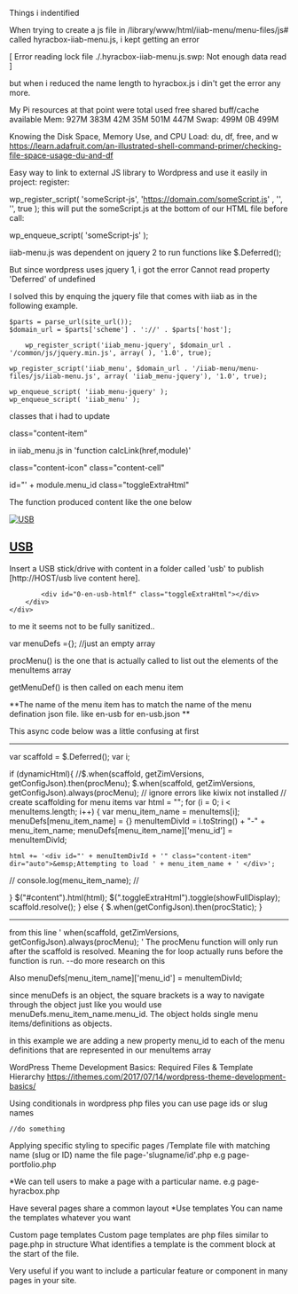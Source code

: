Things i indentified

When trying to create a js file in /library/www/html/iiab-menu/menu-files/js#  called hyracbox-iiab-menu.js,
i kept getting an error

 [ Error reading lock file ./.hyracbox-iiab-menu.js.swp: Not enough data read ]
 
 but when i reduced the name length to hyracbox.js i din't get the error any more. 
 
 My Pi resources at that point were
               total        used        free      shared  buff/cache   available
Mem:           927M        383M         42M         35M        501M        447M
Swap:          499M          0B        499M


Knowing the Disk Space, Memory Use, and CPU Load: du, df, free, and w
https://learn.adafruit.com/an-illustrated-shell-command-primer/checking-file-space-usage-du-and-df



Easy way to link to external JS library to Wordpress and use it easily in project:
register:

wp_register_script( 'someScript-js', 'https://domain.com/someScript.js' , '', '', true );
this will put the someScript.js at the bottom of our HTML file before 
call:

wp_enqueue_script( 'someScript-js' );


iiab-menu.js was dependent on jquery 2 to run functions like $.Deferred();

But since wordpress uses jquery 1, i got the error 
Cannot read property 'Deferred' of undefined

I solved this by enquing the jquery file that comes with iiab as in the following example.

	$parts = parse_url(site_url());
	$domain_url = $parts['scheme'] . '://' . $parts['host'];
	
		wp_register_script('iiab_menu-jquery', $domain_url . '/common/js/jquery.min.js', array( ), '1.0', true);
	
	wp_register_script('iiab_menu', $domain_url . '/iiab-menu/menu-files/js/iiab-menu.js', array( 'iiab_menu-jquery'), '1.0', true);
	
	wp_enqueue_script( 'iiab_menu-jquery' );
	wp_enqueue_script( 'iiab_menu' );
 
 
 classes that i had to update
 
 class="content-item"
 
 in iiab_menu.js in 'function calcLink(href,module)'
 
 
class="content-icon"
class="content-cell"

id="' + module.menu_id
class="toggleExtraHtml"

The function produced content like the one below

<div style="display: table;">
	<div style="display: table-row;">
		<div class="content-icon">
			<a href="/usb"><img src="/iiab-menu/menu-files/images/content.jpg" alt="USB"> 
		</div>
		<div class="content-cell">
			<h2><a href="/usb">USB</a></h2>
			<p>Insert a USB stick/drive with content in a folder called 'usb' to publish [http://HOST/usb live content here].</p>
			
			<div id="0-en-usb-htmlf" class="toggleExtraHtml"></div>
		</div>
	</div>
</div>

to me it seems not to be fully sanitized..


var menuDefs ={};    //just an empty array

procMenu()  is the one that is actually called to list out the elements of the menuItems array

getMenuDef()  is then called on each menu item

**The name of the menu item has to match the name of the menu defination json file. like en-usb for  en-usb.json **


This async code below was a little confusing at first

----


var scaffold = $.Deferred();
var i;

if (dynamicHtml){
  //$.when(scaffold, getZimVersions, getConfigJson).then(procMenu);
  $.when(scaffold, getZimVersions, getConfigJson).always(procMenu); // ignore errors like kiwix not installed
  // create scaffolding for menu items
  var html = "";
  for (i = 0; i < menuItems.length; i++) {
  	var menu_item_name = menuItems[i];
  	menuDefs[menu_item_name] = {}
  	menuItemDivId = i.toString() + "-" + menu_item_name;
  	menuDefs[menu_item_name]['menu_id'] = menuItemDivId;

  	html += '<div id="' + menuItemDivId + '" class="content-item" dir="auto">&emsp;Attempting to load ' + menu_item_name + ' </div>';
 //
console.log(menu_item_name);
//

  }
  $("#content").html(html);
  $(".toggleExtraHtml").toggle(showFullDisplay);
  scaffold.resolve();
}
else {
  $.when(getConfigJson).then(procStatic);
}
 
 ----
 
 from this line ' when(scaffold, getZimVersions, getConfigJson).always(procMenu); '
 The procMenu function will only run after the scaffold is resolved. Meaning the for loop actually runs before the function is run.  --do more research on this
 
 Also
 menuDefs[menu_item_name]['menu_id'] = menuItemDivId;
 
 since menuDefs is an object, the square brackets is a way to navigate through the object just like you would use menuDefs.menu_item_name.menu_id.   The object holds single menu items/definitions as objects.
 
 in this example we are adding a new property menu_id to each of the menu definitions that are represented in our menuItems array
 
 
 
 

 
 WordPress Theme Development Basics: Required Files & Template Hierarchy
 https://ithemes.com/2017/07/14/wordpress-theme-development-basics/
 
 
Using conditionals in wordpress php files
you can use page ids or slug names
<?php if (is_page('portfolio')) {?>
	//do something
<?php }?>

 
 
Applying specific styling to specific pages /Template file with matching name (slug or ID)
name the file page-'slugname/id'.php   e.g page-portfolio.php

*We can tell users to make a page with a particular name.
e.g page-hyracbox.php

Have several pages share a common layout
*Use templates
You can name the templates whatever you want

Custom page templates
Custom page templates are php files similar to page.php in structure 
What identifies a template is the comment block at the start of the file.
 <?php /* Template Name: CustomPageT1 */ ?>
 
Very useful if you want to include a particular feature or component in many pages in your site.
 
